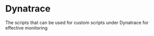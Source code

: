 # Dynatrace
The scripts that can be used for custom scripts under Dynatrace for effective monitoring
